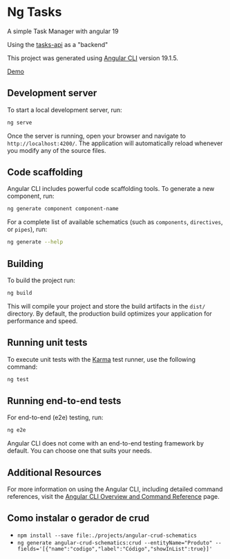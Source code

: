 # Ng Tasks

A simple Task Manager with angular 19

Using the [tasks-api](https://github.com/danielschmitz/tasks-api) as a "backend"

This project was generated using [Angular CLI](https://github.com/angular/angular-cli) version 19.1.5.

[Demo](https://danielschmitz.github.io/ng-tasks/)

## Development server

To start a local development server, run:

```bash
ng serve
```

Once the server is running, open your browser and navigate to `http://localhost:4200/`. The application will automatically reload whenever you modify any of the source files.

## Code scaffolding

Angular CLI includes powerful code scaffolding tools. To generate a new component, run:

```bash
ng generate component component-name
```

For a complete list of available schematics (such as `components`, `directives`, or `pipes`), run:

```bash
ng generate --help
```

## Building

To build the project run:

```bash
ng build
```

This will compile your project and store the build artifacts in the `dist/` directory. By default, the production build optimizes your application for performance and speed.

## Running unit tests

To execute unit tests with the [Karma](https://karma-runner.github.io) test runner, use the following command:

```bash
ng test
```

## Running end-to-end tests

For end-to-end (e2e) testing, run:

```bash
ng e2e
```

Angular CLI does not come with an end-to-end testing framework by default. You can choose one that suits your needs.

## Additional Resources

For more information on using the Angular CLI, including detailed command references, visit the [Angular CLI Overview and Command Reference](https://angular.dev/tools/cli) page.

## Como instalar o gerador de crud

- `npm install --save file:./projects/angular-crud-schematics`
- `ng generate angular-crud-schematics:crud --entityName="Produto" --fields='[{"name":"codigo","label":"Código","showInList":true}]'`
